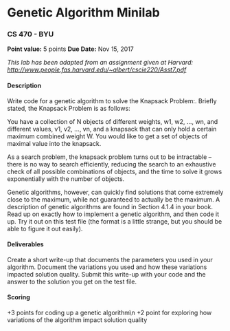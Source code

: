 # Genetic Algorithm Minilab
### CS 470 - BYU

**Point value:** 5 points
**Due Date:** Nov 15, 2017

*This lab has been adapted from an assignment given at Harvard:
http://www.people.fas.harvard.edu/~albert/cscie220/Asst7.pdf*

#### Description
Write code for a genetic algorithm to solve the Knapsack Problem:. Briefly stated, the Knapsack
Problem is as follows:

You have a collection of N objects of different weights, w1, w2, …, wn, and different
values, v1, v2, …, vn, and a knapsack that can only hold a certain maximum combined
weight W. You would like to get a set of objects of maximal value into the knapsack.

As a search problem, the knapsack problem turns out to be intractable – there is no way to search
efficiently, reducing the search to an exhaustive check of all possible combinations of objects,
and the time to solve it grows exponentially with the number of objects.

Genetic algorithms, however, can quickly find solutions that come extremely close to the
maximum, while not guaranteed to actually be the maximum. A description of genetic
algorithms are found in Section 4.1.4 in your book. Read up on exactly how to implement a
genetic algorithm, and then code it up. Try it out on this test file (the format is a little strange,
but you should be able to figure it out easily).

#### Deliverables
Create a short write-up that documents the parameters you used in your algorithm. Document
the variations you used and how these variations impacted solution quality. Submit this write-up
with your code and the answer to the solution you get on the test file.

#### Scoring
+3 points for coding up a genetic algorithm\n
+2 point for exploring how variations of the algorithm impact solution quality 
